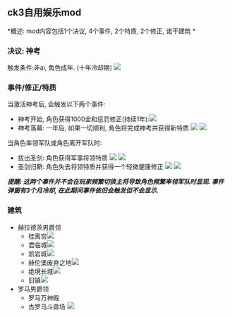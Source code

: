 <!--
 * @Date: 2021-05-18 19:50:57
 * @LastEditTime: 2021-05-18 19:51:10
 * @FilePath: \gameMod\readme.md
-->
## ck3自用娱乐mod

*概述: mod内容包括1个决议, 4个事件, 2个特质, 2个修正, 诺干建筑 *

### 决议: 神考
触发条件:非ai, 角色成年. (十年冷却期)
![](https://gitee.com/jhhmyjt/tutu/raw/master/img/Snipaste_2021-05-18_19-09-20.png)

### 事件/修正/特质
当激活神考后, 会触发以下两个事件:
* 神考开始, 角色获得1000金和惩罚修正(持续1年):![](https://gitee.com/jhhmyjt/tutu/raw/master/img/Snipaste_2021-05-18_19-10-22.png)
* 神考落幕: 一年后, 如果一切顺利, 角色将完成神考并获得新特质.![](https://gitee.com/jhhmyjt/tutu/raw/master/img/Snipaste_2021-05-18_19-11-27.png)
![](https://gitee.com/jhhmyjt/tutu/raw/master/img/Snipaste_2021-05-18_19-11-43.png)

当角色率领军队或角色离开军队时:
* 拔出圣剑: 角色获得军事将领特质
![](https://gitee.com/jhhmyjt/tutu/raw/master/img/Snipaste_2021-05-18_19-12-22.png)
![](https://gitee.com/jhhmyjt/tutu/raw/master/img/Snipaste_2021-05-18_19-12-41.png)
* 圣剑归鞘: 角色失去将领特质并获得一个轻微健康修正
![](https://gitee.com/jhhmyjt/tutu/raw/master/img/Snipaste_2021-05-18_19-13-10.png)
![](https://gitee.com/jhhmyjt/tutu/raw/master/img/Snipaste_2021-05-18_19-13-37.png)

***提醒: 这两个事件并不会在玩家频繁切换主将导致角色频繁率领军队时显现. 事件弹窗有3个月冷却, 在此期间事件依旧会触发但不会显示.***

### 建筑
* 赫拉德茨男爵领
	* 桂离宫![](https://gitee.com/jhhmyjt/tutu/raw/master/img/Snipaste_2021-05-18_19-14-06.png)
	* 君临城![](https://gitee.com/jhhmyjt/tutu/raw/master/img/Snipaste_2021-05-18_19-14-29.png)
	* 凯岩城![](https://gitee.com/jhhmyjt/tutu/raw/master/img/Snipaste_2021-05-18_19-15-14.png)
	* 赫伦堡废弃之地![](https://gitee.com/jhhmyjt/tutu/raw/master/img/Snipaste_2021-05-18_19-15-33.png)
	* 绝境长城![](https://gitee.com/jhhmyjt/tutu/raw/master/img/Snipaste_2021-05-18_19-15-48.png)
	* 旧镇![](https://gitee.com/jhhmyjt/tutu/raw/master/img/Snipaste_2021-05-18_19-16-02.png)
* 罗马男爵领
	* 罗马万神殿
	* 古罗马斗兽场
	![](https://gitee.com/jhhmyjt/tutu/raw/master/img/Snipaste_2021-05-18_19-17-19.png)

